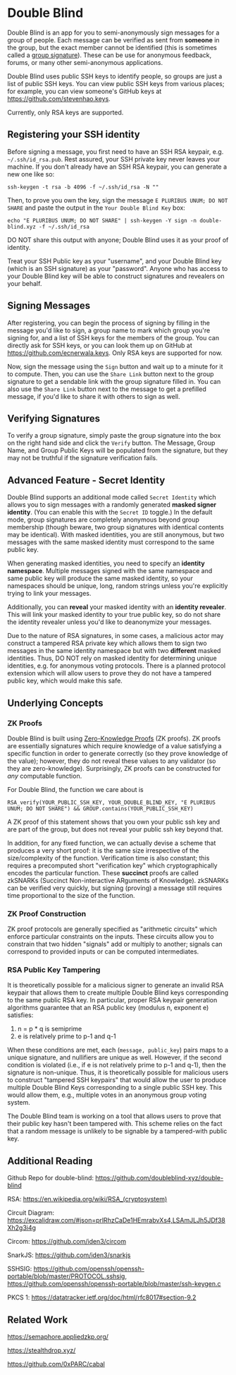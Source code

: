 # Double Blind

Double Blind is an app for you to semi-anonymously sign messages for a group of
people. Each message can be verified as sent from **someone** in the group, but the
exact member cannot be identified (this is sometimes called a [group
signature](http://en.wikipedia.org/wiki/Group_signature)). These can be use for
anonymous feedback, forums, or many other semi-anonymous applications.

Double Blind uses public SSH keys to identify people, so groups are just a list
of public SSH keys. You can view public SSH keys from various places; for
example, you can view someone's GitHub keys at <https://github.com/stevenhao.keys>.

Currently, only RSA keys are supported.

## Registering your SSH identity
Before signing a message, you first need to have an SSH RSA keypair, e.g. `~/.ssh/id_rsa.pub`.
Rest assured, your SSH private key never leaves your machine. If you don't already have an SSH RSA keypair, you can generate a new one like so: 

```
ssh-keygen -t rsa -b 4096 -f ~/.ssh/id_rsa -N ""
```

Then, to prove you own the key, sign the message `E PLURIBUS UNUM; DO NOT SHARE`
and paste the output in the `Your Double Blind Key` box:
```
echo "E PLURIBUS UNUM; DO NOT SHARE" | ssh-keygen -Y sign -n double-blind.xyz -f ~/.ssh/id_rsa
```
DO NOT share this output with anyone; Double Blind uses it as your proof of
identity.

Treat your SSH Public key as your "username", and your Double Blind key (which is an SSH signature) as your "password". Anyone who has access to your Double Blind key will be able to construct signatures and revealers on your behalf.

## Signing Messages
After registering, you can begin the process of signing by filling in the message you'd like to sign, a group name to mark which group
you're signing for, and a list of SSH keys for the members of the group. You can
directly ask for SSH keys, or you can look them up on GitHub at
<https://github.com/ecnerwala.keys>. Only RSA keys are supported for now.

Now, sign the message using the `Sign` button and wait up to a minute for it to compute. Then, you can use the `Share Link` button next to the group
signature to get a sendable link with the group signature filled in. You can
also use the `Share Link` button next to the message to get a prefilled message,
if you'd like to share it with others to sign as well.

## Verifying Signatures

To verify a group signature, simply paste the group signature into the box on
the right hand side and click the `Verify` button. The Message, Group Name, and
Group Public Keys will be populated from the signature, but they may not be
truthful if the signature verification fails.

## Advanced Feature - Secret Identity

Double Blind supports an additional mode called `Secret Identity` which allows you to sign messages with
a randomly generated **masked signer identity**. (You can enable this with the
`Secret ID` toggle.) In the default mode, group signatures are completely
anonymous beyond group membership (though beware, two group signatures with
identical contents may be identical). With masked identities, you are still
anonymous, but two messages with the same masked identity must correspond to the
same public key.

When generating masked identities, you need to specify an **identity
namespace**. Multiple messages signed with the same namespace and same public
key will produce the same masked identity, so your namespaces should be unique,
long, random strings unless you're explicitly trying to link your messages.

Additionally, you can **reveal** your masked identity with an **identity
revealer**. This will link your masked identity to your true public key, so do
not share the identity revealer unless you'd like to deanonymize your messages.

Due to the nature of RSA signatures, in some cases, a malicious actor may
construct a tampered RSA private key which allows them to sign
two messages in the same identity namespace but with two **different** masked
identities. Thus, DO NOT rely on masked identity for determining unique
identities, e.g. for anonymous voting protocols. There is a planned protocol
extension which will allow users to prove they do not have a tampered public
key, which would make this safe.

## Underlying Concepts

### ZK Proofs

Double Blind is built using [Zero-Knowledge
Proofs](https://en.wikipedia.org/wiki/Zero-knowledge_proof) (ZK proofs). ZK
proofs are essentially signatures which require knowledge of a value satisfying
a specific function in order to generate correctly (so they prove knowledge of
the value); however, they do not reveal these values to any validator (so they
are zero-knowledge). Surprisingly, ZK proofs can be constructed for *any*
computable function.

For Double Blind, the function we care about is
```
RSA_verify(YOUR_PUBLIC_SSH_KEY, YOUR_DOUBLE_BLIND_KEY, "E PLURIBUS UNUM; DO NOT SHARE") && GROUP.contains(YOUR_PUBLIC_SSH_KEY)
```
A ZK proof of this statement shows that you own your public ssh key and are part
of the group, but does not reveal your public ssh key beyond that.

In addition, for any fixed function, we can actually devise a scheme that
produces a very short proof: it is the same size irrespective of the
size/complexity of the function. Verification time is also constant; this
requires a precomputed short "verification key" which cryptographically encodes
the particular function. These **succinct** proofs are called zkSNARKs (Succinct
Non-interactive ARguments of Knowledge). zkSNARKs can be verified very quickly,
but signing (proving) a message still requires time proportional to the size of
the function.

### ZK Proof Construction

ZK proof protocols are generally specified as "arithmetic circuits" which
enforce particular constraints on the inputs. These circuits allow you to
constrain that two hidden "signals" add or multiply to another; signals can
correspond to provided inputs or can be computed intermediates.

### RSA Public Key Tampering

It is theoretically possible for a malicious signer to generate an invalid RSA keypair that allows them to create multiple Double Blind keys corresponding to the same public RSA key. In particular, proper RSA keypair generation algorithms guarantee that an RSA public key (modulus n, exponent e) satisfies:
1. n = p * q is semiprime
2. e is relatively prime to p-1 and q-1

When these conditions are met, each (`message, public_key`) pairs maps to a unique signature, and nullifiers are unique as well. However, if the second condition is violated (i.e., if e is not relatively prime to p-1 and q-1), then the signature is non-unique. Thus, it is theoretically possible for malicious users to construct "tampered SSH keypairs" that would allow the user to produce multiple Double Blind Keys corresponding to a single public SSH key. This would allow them, e.g., multiple votes in an anonymous group voting system.

The Double Blind team is working on a tool that allows users to prove that their public key hasn't been tampered with. This scheme relies on the fact that a random message is unlikely to be signable by a tampered-with public key.

## Additional Reading

Github Repo for double-blind: https://github.com/doubleblind-xyz/double-blind

RSA: https://en.wikipedia.org/wiki/RSA_(cryptosystem)

Circuit Diagram: https://excalidraw.com/#json=prlRhzCaDe1HEmrabvXs4,LSAmJLJh5JDf38Xh2g3i4g

Circom: https://github.com/iden3/circom

SnarkJS: https://github.com/iden3/snarkjs

SSHSIG: https://github.com/openssh/openssh-portable/blob/master/PROTOCOL.sshsig, https://github.com/openssh/openssh-portable/blob/master/ssh-keygen.c

PKCS 1: https://datatracker.ietf.org/doc/html/rfc8017#section-9.2

## Related Work

https://semaphore.appliedzkp.org/

https://stealthdrop.xyz/

https://github.com/0xPARC/cabal